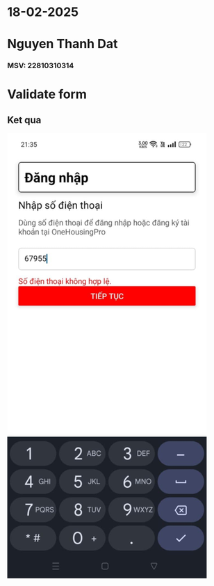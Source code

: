 # 18-02-2025
# Nguyen Thanh Dat
### MSV: 22810310314
#  Validate form
## Ket qua

![anh1](anh1.jpg)
